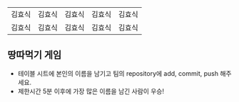 <table>
      <tbody>
        <tr>
          <td>김효식</td>
          <td>김효식</td>
          <td>김효식</td>
          <td>김효식</td>
          <td>김효식</td>
        </tr>
        <tr>
          <td>김효식</td>
          <td>김효식</td>
          <td>김효식</td>
          <td>김효식</td>
          <td>김효식</td>
        </tr>
      </tbody>
</table>

## 땅따먹기 게임

- 테이블 시트에 본인의 이름을 남기고 팀의 repository에 add, commit, push 해주세요.
- 제한시간 5분 이후에 가장 많은 이름을 남긴 사람이 우승!
